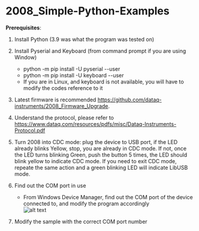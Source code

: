 # 2008_Simple-Python-Examples


**Prerequisites**:

1) Install Python (3.9 was what the program was tested on)

2) Install Pyserial and Keyboard (from command prompt if you are using Window)
    - python -m pip install -U pyserial --user
    - python -m pip install -U keyboard --user
    - If you are in Linux, and keyboard is not available, you will have to modify the codes reference to it

3) Latest firmware is recommended https://github.com/dataq-instruments/2008_Firmware_Upgrade. 

4) Understand the protocol, please refer to  https://www.dataq.com/resources/pdfs/misc/Dataq-Instruments-Protocol.pdf

5) Turn 2008 into CDC mode: plug the device to USB port, if the LED already blinks Yellow, stop, you are already in CDC mode. If not, once the LED turns blinking Green, push the button 5 times, the LED should blink yellow to indicate CDC mode. If you need to exit CDC mode, repeate the same action and a green blinking LED will indicate LibUSB mode.

6) Find out the COM port in use

    - From Windows Device Manager, find out the COM port of the device connected to, and modify the program accordingly<br/>
    ![alt text](https://www.dataq.com/resources/repository/matlab_devicemanager.png)
    
7) Modify the sample with the correct COM port number 
